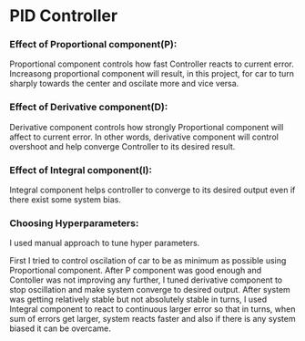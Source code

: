 # PID Controller

### Effect of Proportional component(P):

Proportional component controls how fast Controller reacts to current error. Increasong proportional component will result, in this project, for car to turn sharply towards the center and oscilate more and vice versa.

### Effect of Derivative component(D):

Derivative component controls how strongly Proportional component will affect to current error. In other words, derivative component will control overshoot and help converge Controller to its desired result.

### Effect of Integral component(I):

Integral component helps controller to converge to its desired output even if there exist some system bias.

### Choosing Hyperparameters:

I used manual approach to tune hyper parameters.

First I tried to control oscilation of car to be as minimum as possible using Proportional component. After P component was good enough and Contoller was not improving any further, I tuned derivative component to stop oscillation and make system converge to desired output. After system was getting relatively stable but not absolutely stable in turns, I used Integral component to react to continuous larger error so that in turns, when sum of errors get larger, system reacts faster and also if there is any system biased it can be overcame. 